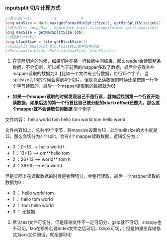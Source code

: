 
### inputsplit 切片计算方式
```java
//最小值(>=1)			1			0
long minSize = Math.max(getFormatMinSplitSize(), getMinSplitSize(job));
//最大值(<= Long.Max , mapreduce.input.fileinputformat.split.maxsize=)
long maxSize = getMaxSplitSize(job);
//得到block大小
long blockSize = file.getBlockSize();
//minSplit maxSplit blockSize在三者中取中间值
//Math.max(minSize, Math.min(maxSize, blockSize));
```
1. 在实际切片的时候，如果切片在某一行数据中间结束，那么reader会读取整条数据，不会切断，所以相当于前面的mapper多取了数据，最后会导致某些mapper读取的数据为0【比如一个文件有三行数据，每行15个字节，当splitsize为13的时候会得到4个切片，但是真正读数据的时候还是按照一行15个字节读取的，最后一个mapper读取到的数据就为0】
- **如果一个mapper读取的时候发现自己不是行首，就向后找到第一个行首开始读数据，如果后边的第一个行首比自己被分配的start+offset还要大，那么这个mapper就不会读取任何数据**
举个例子：

文件内容：
hello world tom
hello tom world
tom hello world

文件内容如上，总共49个字节，将maxsize设置为13，此时splitsize的大小就是13，那么会切分为4个split，会有4个mapper读取数据，逻辑切分为：
- 0 ：0+13   -->    hello world t
- 1 ：13+13   -->   om**hello tom
- 2 ：26+13   -->   world** tom h
- 3 ：39+10   -->   ello world

但是实际上在读取数据的时候是物理切分，会整行读取，最后一个mapper读取的数据为0：
- 0 ：   hello world tom
- 1 ：  hello tom world
- 2 ：  tom hello world
- 3 ：  无数据



2. 默认text文件可切分，但是压缩文件不一定可切分，gzip就不可切，snappy也不可切，lzo在额外创建index文件之后可切，bzip2可切，；但是如果原存储格式为orc文件的话，就全部可切
